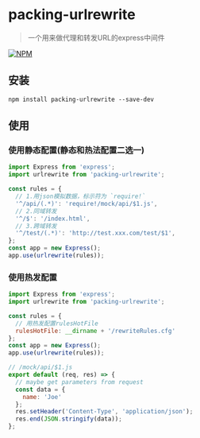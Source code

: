 # packing-urlrewrite

>一个用来做代理和转发URL的express中间件

[![NPM](https://nodei.co/npm/packing-urlrewrite.png)](https://nodei.co/npm/packing-urlrewrite/)

## 安装
```
npm install packing-urlrewrite --save-dev
```

## 使用

### 使用静态配置(静态和热法配置二选一)

```javascript
import Express from 'express';
import urlrewrite from 'packing-urlrewrite';

const rules = {
  // 1.用json模拟数据，标示符为 `require!`
  '^/api/(.*)': 'require!/mock/api/$1.js',
  // 2.同域转发
  '^/$': '/index.html',
  // 3.跨域转发
  '^/test/(.*)': 'http://test.xxx.com/test/$1',
};
const app = new Express();
app.use(urlrewrite(rules));
```

### 使用热发配置

```javascript
import Express from 'express';
import urlrewrite from 'packing-urlrewrite';

const rules = {
  // 用热发配置rulesHotFile
  rulesHotFile: __dirname + '/rewriteRules.cfg'
};
const app = new Express();
app.use(urlrewrite(rules));
```

```javascript
// /mock/api/$1.js
export default (req, res) => {
  // maybe get parameters from request
  const data = {
    name: 'Joe'
  };
  res.setHeader('Content-Type', 'application/json');
  res.end(JSON.stringify(data));
};
```

